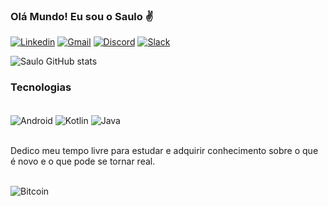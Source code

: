 ### Olá Mundo! Eu sou o Saulo ✌️


[![Linkedin](https://img.shields.io/badge/LinkedIn-0077B5?style=for-the-badge&logo=linkedin&logoColor=white)](https://www.linkedin.com/in/devsaw/)
[![Gmail](https://img.shields.io/badge/Gmail-D14836?style=for-the-badge&logo=gmail&logoColor=white)](mailto:saulo@gmail.com">saulo@gmail.com)
[![Discord](https://img.shields.io/badge/Discord-7289DA?style=for-the-badge&logo=discord&logoColor=white)](https://discord.com/channels/@Saulo#7949)
[![Slack](https://img.shields.io/badge/Slack-4A154B?style=for-the-badge&logo=slack&logoColor=white)](https://acmeco.slack.com/team/U0361L9DHKP)

![Saulo GitHub stats](https://github-readme-stats.vercel.app/api?username=devsaw&show_icons=true&theme=tokyonight)


### Tecnologias
<div style="display: inline_block"><br/>
  <img align="center" alt="Android" src=https://img.shields.io/badge/Android-3DDC84?style=for-the-badge&logo=android&logoColor=white />
  <img align="center" alt="Kotlin" src=https://img.shields.io/badge/Kotlin-0095D5?&style=for-the-badge&logo=kotlin&logoColor=white />
  <img align="center" alt="Java" src=https://img.shields.io/badge/Java-ED8B00?style=for-the-badge&logo=java&logoColor=white />
</div><br/>

Dedico meu tempo livre para estudar e adquirir conhecimento sobre o que é novo e o que pode se tornar real.
<div style="display: inline_block"><br/>
  <img align="center" alt="Bitcoin" src=https://img.shields.io/badge/Bitcoin-000000?style=for-the-badge&logo=bitcoin&logoColor=white />
</div>
